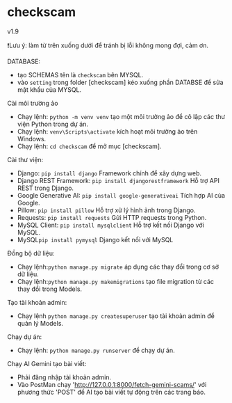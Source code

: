 # checkscam
v1.9

❗Lưu ý: làm từ trên xuống dưới để tránh bị lỗi không mong đợi, cảm ơn.

DATABASE:
- tạo SCHEMAS tên là `checkscam` bên MYSQL.
- vào `setting` trong folder [checkscam] kéo xuống phần DATABSE để sửa mật khẩu của MYSQL.

Cài môi trường ảo
- Chạy lệnh: `python -m venv venv` tạo một môi trường ảo để cô lập các thư viện Python trong dự án.
- Chạy lệnh: `venv\Scripts\activate` kích hoạt môi trường ảo trên Windows.
- Chạy lệnh: `cd checkscam` để mở mục [checkscam].

Cài thư viện:
- Django: `pip install django` Framework chính để xây dựng web.  
- Django REST Framework: `pip install djangorestframework` Hỗ trợ API REST trong Django.  
- Google Generative AI: `pip install google-generativeai` Tích hợp AI của Google.  
- Pillow: `pip install pillow` Hỗ trợ xử lý hình ảnh trong Django.
- Requests: `pip install requests` Gửi HTTP requests trong Python.
- MySQL Client: `pip install mysqlclient` Hỗ trợ kết nối Django với MySQL.
- MySQL`pip install pymysql` Django kết nối với MySQL

Đồng bộ dữ liệu:
- Chạy lệnh:`python manage.py migrate` áp dụng các thay đổi trong cơ sở dữ liệu.
- Chạy lệnh:`python manage.py makemigrations` tạo file migration từ các thay đổi trong Models.

Tạo tài khoản admin:
- Chạy lệnh `python manage.py createsuperuser` tạo tài khoàn admin để quản lý Models.

Chạy dự án:
- Chạy lệnh: `python manage.py runserver` để chạy dự án.

Chạy AI Gemini tạo bài viết:
- Phải đăng nhập tài khoản admin.
- Vào PostMan chạy 'http://127.0.0.1:8000/fetch-gemini-scams/' với phương thức 'POST' để AI tạo bài viết tự động trên các trang báo.
